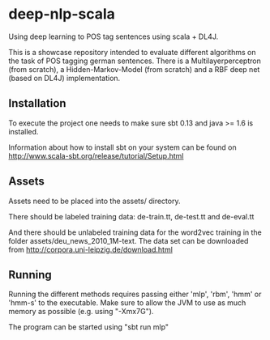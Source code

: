 # deep-nlp-scala
Using deep learning to POS tag sentences using scala + DL4J.

This is a showcase repository intended to evaluate different algorithms on the task of POS tagging german sentences. There is a Multilayerperceptron (from scratch), a Hidden-Markov-Model (from scratch) and a RBF deep net (based on DL4J) implementation.

## Installation
To execute the project one needs to make sure sbt 0.13 and java >= 1.6 is installed.

Information about how to install sbt on your system can be found on http://www.scala-sbt.org/release/tutorial/Setup.html

## Assets
Assets need to be placed into the assets/ directory. 

There should be labeled training data: de-train.tt, de-test.tt and de-eval.tt

And there should be unlabeled training data for the word2vec training in the folder assets/deu_news_2010_1M-text. The
data set can be downloaded from http://corpora.uni-leipzig.de/download.html


## Running
Running the different methods requires passing either 'mlp', 'rbm', 'hmm' or 'hmm-s' to the executable. Make sure to allow the JVM to use as much memory as possible (e.g. using "-Xmx7G").

The program can be started using "sbt run mlp"
